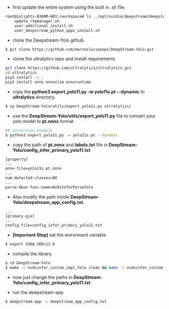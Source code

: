 - first update the entire system using the built in .sh file.
```bash
root@inlights-B360M-HD3:/workspace# ls ../opt/nvidia/deepstream/deepstream-7.1/
    update_rtpmanager.sh
    user_additional_install.sh 
    user_deepstream_python_apps_install.sh 
```

- clone the Deepstream-Yolo github.
```bash
$ git clone https://github.com/marcoslucianops/DeepStream-Yolo.git
```
 
- clone the ultralytics repo and install requirements
```bash
git clone https://github.com/ultralytics/ultralytics.git
cd ultralytics
pip3 install -e .
pip3 install onnx onnxslim onnxruntime
```

- copy the **python3 export_yolo11.py -w yolo11s.pt --dynamic** to **ultralytics** directory.
```bash
$ cp DeepStream-Yolo/utils/export_yolo11.py ultralytics/
```

- use the **DeepStream-Yolo/utils/export_yolo11.py** file to convert your yolo model to **pt.onnx** format.
```bash
## conversion example
$ python3 export_yolo11.py -w yolo11s.pt --dynamic
```

- copy the path of **pt.onnx** and **labels.txt** file in **DeepStream-Yolo/config_infer_primary_yolo11.txt**
```bash
[property]
...
onnx-file=yolo11s.pt.onnx
...
num-detected-classes=80
...
parse-bbox-func-name=NvDsInferParseYolo
```

- Also modify the path inside **DeepStream-Yolo/deepstream_app_config.txt**.
```bash
...
[primary-gie]
...
config-file=config_infer_primary_yolo11.txt
```

- **[Important Step]** set the enironment variable
```bash
$ export CUDA_VER=12.6
```

- compile the library.
```bash
$ cd DeepStream-Yolo
$ make -C nvdsinfer_custom_impl_Yolo clean && make -C nvdsinfer_custom_impl_Yolo 
```

- now just change the paths in **DeepStream-Yolo/config_infer_primary_yolo11.txt**

- run the deepstream-app
```bash
$ deepstream-app -c deepstream_app_config.txt
```


